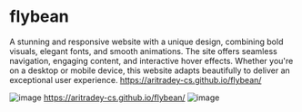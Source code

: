 # flybean
A stunning and responsive website with a unique design, combining bold visuals, elegant fonts, and smooth animations. The site offers seamless navigation, engaging content, and interactive hover effects. Whether you're on a desktop or mobile device, this website adapts beautifully to deliver an exceptional user experience.
https://aritradey-cs.github.io/flybean/

![image](https://github.com/aritradey-CS/flybean/assets/81703791/470ad512-749b-4e45-873f-4b3398fb80af)
https://aritradey-cs.github.io/flybean/
![image](https://github.com/aritradey-CS/flybean/assets/81703791/8c13f9f8-cc94-40cf-87ac-2eec81a14d75)
